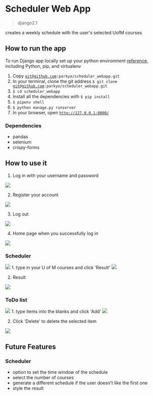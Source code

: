 # Scheduler Web App
> django2.1

creates a weekly schedule with the user's selected UofM courses

## How to run the app
To run Django app locally set up your python environment <a href="https://cloud.google.com/python/setup">reference</a>, including Python, pip, and virtualenv
1. Copy <code>git@github.com:parkyo/scheduler_webapp.git</code>
2. In your terminal, clone the git address <code>$ git clone git@github.com:parkyo/scheduler_webapp.git</code>
3. <code>$ cd scheduler_webapp</code>
4. Install all the dependencies with <code>$ pip install <dependency> </code>
5. <code>$ pipenv shell</code>
6. <code>$ python manage.py runserver</code>
7. In your browser, open <code>http://127.0.0.1:8000/</code>
### Dependencies
- pandas
- selenium
- crispy-forms

## How to use it
1. Log in with your username and password
<img src="https://github.com/parkyo/scheduler_webapp/blob/master/README_images/login.png"/>

2. Register your account
<img src="https://github.com/parkyo/scheduler_webapp/blob/master/README_images/signup.png"/>

3. Log out
<img src="https://github.com/parkyo/scheduler_webapp/blob/master/README_images/logout.png"/>

4. Home page when you successfully log in
<img src="https://github.com/parkyo/scheduler_webapp/blob/master/README_images/home.png"/>

### Scheduler 
<img src="https://github.com/parkyo/scheduler_webapp/blob/master/README_images/scheduler.png"/>
1. type in your U of M courses and click 'Result'
<img src="https://github.com/parkyo/scheduler_webapp/blob/master/README_images/typed.png"/>

2. Result
<img src="https://github.com/parkyo/scheduler_webapp/blob/master/README_images/result.png"/>

### ToDo list
<img src="https://github.com/parkyo/scheduler_webapp/blob/master/README_images/todo.png"/>
1. type items into the blanks and click 'Add'
<img src="https://github.com/parkyo/scheduler_webapp/blob/master/README_images/add.png"/>

2. Click 'Delete' to delete the selected item
<img src="https://github.com/parkyo/scheduler_webapp/blob/master/README_images/delete.png"/>


## Future Features
### Scheduler
- option to set the time window of the schedule
- select the number of courses
- generate a different schedule if the user doesn't like the first one
- style the result
